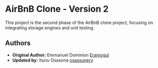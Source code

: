 # AirBnB Clone - Version 2

This project is the second phase of the AirBnB clone project, focusing on integrating storage engines and unit testing.

## Authors
- **Original Author:** Emmanuel Dominion [Eramogul](https://github.com/Eramogul)
- **Updated by:** Itunu Osasona [osassunery](https://github.com/osassunery)

